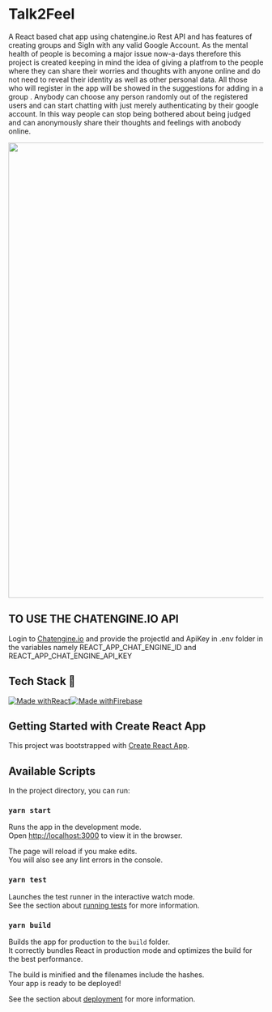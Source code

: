 # Talk2Feel 

A React based chat app using chatengine.io Rest API and has features of creating groups and SigIn with any valid Google Account. As the mental health of people is becoming a major issue now-a-days therefore  this project is created keeping in mind the idea of giving a platfrom to the people where they can share their worries and thoughts with anyone online and do not need to reveal their identity as well as other personal data.
All those who will register in the app will be showed in the suggestions for adding in a group . Anybody can choose any person randomly out of the registered users and can start chatting with just merely authenticating by their google account. In this way people can stop being bothered about being judged and can anonymously share their thoughts and feelings with anobody online.
<p align="center">
  <img src="https://user-images.githubusercontent.com/54038386/128612814-0d788dde-3ea8-44fc-b590-7fdc75651f23.png"align="center" width="900">
    </p>
    
## TO USE THE CHATENGINE.IO API
Login to [Chatengine.io](https://chatengine.io/ ) and provide the projectId and ApiKey in .env folder in the variables namely 
REACT_APP_CHAT_ENGINE_ID and REACT_APP_CHAT_ENGINE_API_KEY

## Tech Stack 🚀

[![Made withReact](https://img.shields.io/badge/Made%20with-React-blue?style=for-the-badge&logo=React)]()[![Made withFirebase](https://img.shields.io/badge/firebase-%23039BE5.svg?style=for-the-badge&logo=firebase)]()


## Getting Started with Create React App

This project was bootstrapped with [Create React App](https://github.com/facebook/create-react-app).

## Available Scripts

In the project directory, you can run:

### `yarn start`

Runs the app in the development mode.\
Open [http://localhost:3000](http://localhost:3000) to view it in the browser.

The page will reload if you make edits.\
You will also see any lint errors in the console.

### `yarn test`

Launches the test runner in the interactive watch mode.\
See the section about [running tests](https://facebook.github.io/create-react-app/docs/running-tests) for more information.

### `yarn build`

Builds the app for production to the `build` folder.\
It correctly bundles React in production mode and optimizes the build for the best performance.

The build is minified and the filenames include the hashes.\
Your app is ready to be deployed!

See the section about [deployment](https://facebook.github.io/create-react-app/docs/deployment) for more information.



